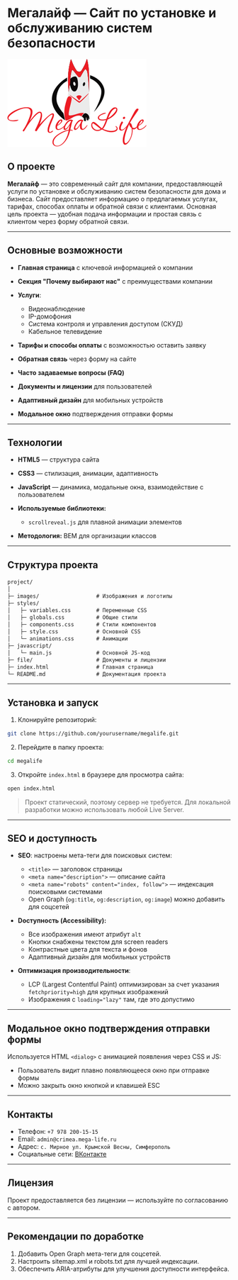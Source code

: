 # Мегалайф — Сайт по установке и обслуживанию систем безопасности

![Логотип](./images/logowithtext.svg)

## О проекте

**Мегалайф** — это современный сайт для компании, предоставляющей услуги по установке и обслуживанию систем безопасности для дома и бизнеса.
Сайт предоставляет информацию о предлагаемых услугах, тарифах, способах оплаты и обратной связи с клиентами. Основная цель проекта — удобная подача информации и простая связь с клиентом через форму обратной связи.

---

## Основные возможности

* **Главная страница** с ключевой информацией о компании
* **Секция "Почему выбирают нас"** с преимуществами компании
* **Услуги**:

  * Видеонаблюдение
  * IP-домофония
  * Система контроля и управления доступом (СКУД)
  * Кабельное телевидение
* **Тарифы и способы оплаты** с возможностью оставить заявку
* **Обратная связь** через форму на сайте
* **Часто задаваемые вопросы (FAQ)**
* **Документы и лицензии** для пользователей
* **Адаптивный дизайн** для мобильных устройств
* **Модальное окно** подтверждения отправки формы

---

## Технологии

* **HTML5** — структура сайта
* **CSS3** — стилизация, анимации, адаптивность
* **JavaScript** — динамика, модальные окна, взаимодействие с пользователем
* **Используемые библиотеки:**

  * `scrollreveal.js` для плавной анимации элементов
* **Методология:** BEM для организации классов

---

## Структура проекта

```
project/
│
├─ images/                  # Изображения и логотипы
├─ styles/
│   ├─ variables.css        # Переменные CSS
│   ├─ globals.css          # Общие стили
│   ├─ components.css       # Стили компонентов
│   ├─ style.css            # Основной CSS
│   └─ animations.css       # Анимации
├─ javascript/
│   └─ main.js              # Основной JS-код
├─ file/                    # Документы и лицензии
├─ index.html               # Главная страница
└─ README.md                # Документация проекта
```

---

## Установка и запуск

1. Клонируйте репозиторий:

```bash
git clone https://github.com/yourusername/megalife.git
```

2. Перейдите в папку проекта:

```bash
cd megalife
```

3. Откройте `index.html` в браузере для просмотра сайта:

```bash
open index.html
```

> Проект статический, поэтому сервер не требуется. Для локальной разработки можно использовать любой Live Server.

---

## SEO и доступность

* **SEO**: настроены мета-теги для поисковых систем:

  * `<title>` — заголовок страницы
  * `<meta name="description">` — описание сайта
  * `<meta name="robots" content="index, follow">` — индексация поисковыми системами
  * Open Graph (`og:title`, `og:description`, `og:image`) можно добавить для соцсетей
* **Dоступность (Accessibility):**

  * Все изображения имеют атрибут `alt`
  * Кнопки снабжены текстом для screen readers
  * Контрастные цвета для текста и фонов
  * Адаптивный дизайн для мобильных устройств
* **Оптимизация производительности**:

  * LCP (Largest Contentful Paint) оптимизирован за счет указания `fetchpriority=high` для крупных изображений
  * Изображения с `loading="lazy"` там, где это допустимо

---

## Модальное окно подтверждения отправки формы

Используется HTML `<dialog>` с анимацией появления через CSS и JS:

* Пользователь видит плавно появляющееся окно при отправке формы
* Можно закрыть окно кнопкой и клавишей ESC

---

## Контакты

* Телефон: `+7 978 200-15-15`
* Email: `admin@crimea.mega-life.ru`
* Адрес: `с. Мирное ул. Крымской Весны, Симферополь`
* Социальные сети: [ВКонтакте](https://vk.com/megalifecrimea)

---

## Лицензия

Проект предоставляется без лицензии — используйте по согласованию с автором.

---

## Рекомендации по доработке

1. Добавить Open Graph мета-теги для соцсетей.
2. Настроить sitemap.xml и robots.txt для лучшей индексации.
3. Обеспечить ARIA-атрибуты для улучшения доступности интерфейса.

